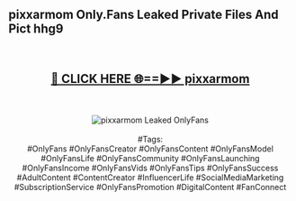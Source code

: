 <h2>pixxarmom Only.Fans Leaked Private Files And Pict hhg9</h2>
<br>
<div align="center">
<h2><a href="https://mediafiles.top/pixxarmom" rel="nofollow">🔴 CLICK HERE 🌐==►► pixxarmom</a></h2>
<br>
<br>
<a href="https://mediafiles.top/pixxarmom" rel="nofollow" data-target="animated-image.originalLink"><img src="https://i.ibb.co.com/WyWwxjT/player-gif2.gif" alt="pixxarmom Leaked OnlyFans" style="max-width: 100%; display: inline-block;" data-target="animated-image.originalImage"></a>
<br><br>
#Tags:
<br>
#OnlyFans #OnlyFansCreator #OnlyFansContent #OnlyFansModel #OnlyFansLife #OnlyFansCommunity #OnlyFansLaunching #OnlyFansIncome #OnlyFansVids #OnlyFansTips #OnlyFansSuccess #AdultContent #ContentCreator #InfluencerLife #SocialMediaMarketing #SubscriptionService #OnlyFansPromotion #DigitalContent #FanConnect
</div>
<br>